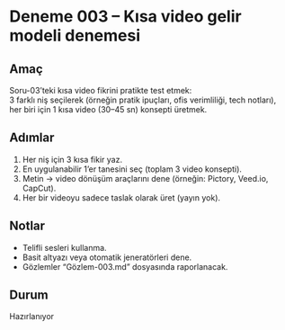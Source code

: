 # Deneme 003 – Kısa video gelir modeli denemesi

## Amaç
Soru-03’teki kısa video fikrini pratikte test etmek:  
3 farklı niş seçilerek (örneğin pratik ipuçları, ofis verimliliği, tech notları),  
her biri için 1 kısa video (30–45 sn) konsepti üretmek.

## Adımlar
1. Her niş için 3 kısa fikir yaz.  
2. En uygulanabilir 1’er tanesini seç (toplam 3 video konsepti).  
3. Metin → video dönüşüm araçlarını dene (örneğin: Pictory, Veed.io, CapCut).  
4. Her bir videoyu sadece taslak olarak üret (yayın yok).

## Notlar
- Telifli sesleri kullanma.  
- Basit altyazı veya otomatik jeneratörleri dene.  
- Gözlemler “Gözlem-003.md” dosyasında raporlanacak.

## Durum
Hazırlanıyor
